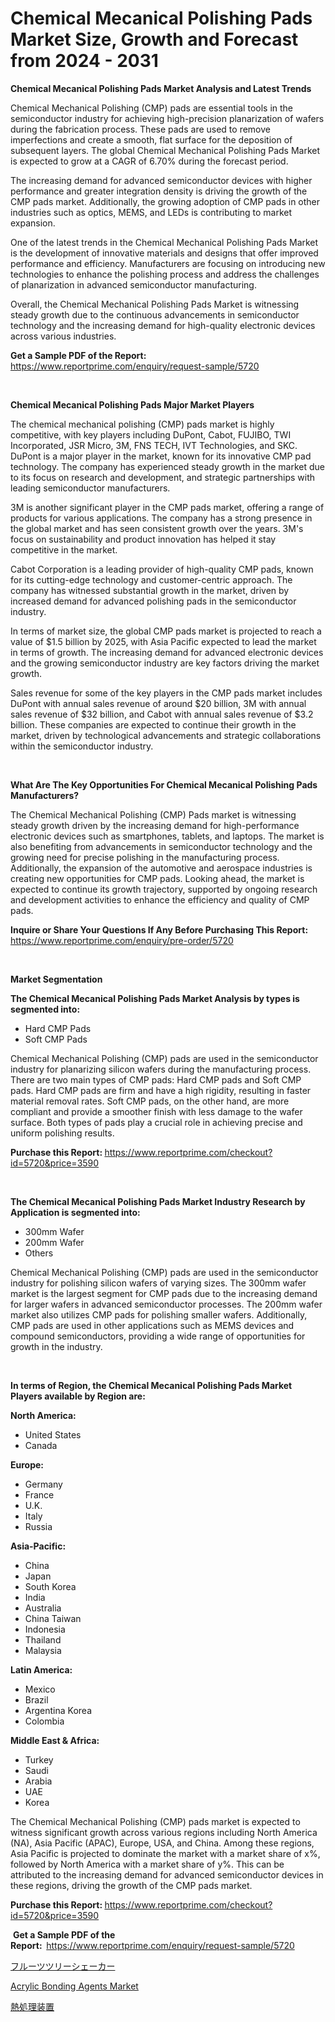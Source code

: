 <p><h1>Chemical Mecanical Polishing Pads Market Size, Growth and Forecast from 2024 - 2031</h1></p><p><strong>Chemical Mecanical Polishing Pads Market Analysis and Latest Trends</strong></p>
<p><p>Chemical Mechanical Polishing (CMP) pads are essential tools in the semiconductor industry for achieving high-precision planarization of wafers during the fabrication process. These pads are used to remove imperfections and create a smooth, flat surface for the deposition of subsequent layers. The global Chemical Mechanical Polishing Pads Market is expected to grow at a CAGR of 6.70% during the forecast period.</p><p>The increasing demand for advanced semiconductor devices with higher performance and greater integration density is driving the growth of the CMP pads market. Additionally, the growing adoption of CMP pads in other industries such as optics, MEMS, and LEDs is contributing to market expansion.</p><p>One of the latest trends in the Chemical Mechanical Polishing Pads Market is the development of innovative materials and designs that offer improved performance and efficiency. Manufacturers are focusing on introducing new technologies to enhance the polishing process and address the challenges of planarization in advanced semiconductor manufacturing.</p><p>Overall, the Chemical Mechanical Polishing Pads Market is witnessing steady growth due to the continuous advancements in semiconductor technology and the increasing demand for high-quality electronic devices across various industries.</p></p>
<p><strong>Get a Sample PDF of the Report:&nbsp;</strong> <a href="https://www.reportprime.com/enquiry/request-sample/5720">https://www.reportprime.com/enquiry/request-sample/5720</a></p>
<p>&nbsp;</p>
<p><strong>Chemical Mecanical Polishing Pads Major Market Players</strong></p>
<p><p>The chemical mechanical polishing (CMP) pads market is highly competitive, with key players including DuPont, Cabot, FUJIBO, TWI Incorporated, JSR Micro, 3M, FNS TECH, IVT Technologies, and SKC. DuPont is a major player in the market, known for its innovative CMP pad technology. The company has experienced steady growth in the market due to its focus on research and development, and strategic partnerships with leading semiconductor manufacturers.</p><p>3M is another significant player in the CMP pads market, offering a range of products for various applications. The company has a strong presence in the global market and has seen consistent growth over the years. 3M's focus on sustainability and product innovation has helped it stay competitive in the market.</p><p>Cabot Corporation is a leading provider of high-quality CMP pads, known for its cutting-edge technology and customer-centric approach. The company has witnessed substantial growth in the market, driven by increased demand for advanced polishing pads in the semiconductor industry.</p><p>In terms of market size, the global CMP pads market is projected to reach a value of $1.5 billion by 2025, with Asia Pacific expected to lead the market in terms of growth. The increasing demand for advanced electronic devices and the growing semiconductor industry are key factors driving the market growth.</p><p>Sales revenue for some of the key players in the CMP pads market includes DuPont with annual sales revenue of around $20 billion, 3M with annual sales revenue of $32 billion, and Cabot with annual sales revenue of $3.2 billion. These companies are expected to continue their growth in the market, driven by technological advancements and strategic collaborations within the semiconductor industry.</p></p>
<p>&nbsp;</p>
<p><strong>What Are The Key Opportunities For Chemical Mecanical Polishing Pads Manufacturers?</strong></p>
<p><p>The Chemical Mechanical Polishing (CMP) Pads market is witnessing steady growth driven by the increasing demand for high-performance electronic devices such as smartphones, tablets, and laptops. The market is also benefiting from advancements in semiconductor technology and the growing need for precise polishing in the manufacturing process. Additionally, the expansion of the automotive and aerospace industries is creating new opportunities for CMP pads. Looking ahead, the market is expected to continue its growth trajectory, supported by ongoing research and development activities to enhance the efficiency and quality of CMP pads.</p></p>
<p><strong>Inquire or Share Your Questions If Any Before Purchasing This Report:</strong> <a href="https://www.reportprime.com/enquiry/pre-order/5720">https://www.reportprime.com/enquiry/pre-order/5720</a></p>
<p>&nbsp;</p>
<p><strong>Market Segmentation</strong></p>
<p><strong>The Chemical Mecanical Polishing Pads Market Analysis by types is segmented into:</strong></p>
<p><ul><li>Hard CMP Pads</li><li>Soft CMP Pads</li></ul></p>
<p><p>Chemical Mechanical Polishing (CMP) pads are used in the semiconductor industry for planarizing silicon wafers during the manufacturing process. There are two main types of CMP pads: Hard CMP pads and Soft CMP pads. Hard CMP pads are firm and have a high rigidity, resulting in faster material removal rates. Soft CMP pads, on the other hand, are more compliant and provide a smoother finish with less damage to the wafer surface. Both types of pads play a crucial role in achieving precise and uniform polishing results.</p></p>
<p><strong>Purchase this Report:&nbsp;</strong><a href="https://www.reportprime.com/checkout?id=5720&price=3590">https://www.reportprime.com/checkout?id=5720&price=3590</a></p>
<p>&nbsp;</p>
<p><strong>The Chemical Mecanical Polishing Pads Market Industry Research by Application is segmented into:</strong></p>
<p><ul><li>300mm Wafer</li><li>200mm Wafer</li><li>Others</li></ul></p>
<p><p>Chemical Mechanical Polishing (CMP) pads are used in the semiconductor industry for polishing silicon wafers of varying sizes. The 300mm wafer market is the largest segment for CMP pads due to the increasing demand for larger wafers in advanced semiconductor processes. The 200mm wafer market also utilizes CMP pads for polishing smaller wafers. Additionally, CMP pads are used in other applications such as MEMS devices and compound semiconductors, providing a wide range of opportunities for growth in the industry.</p></p>
<p>&nbsp;</p>
<p><strong>In terms of Region, the Chemical Mecanical Polishing Pads Market Players available by Region are:</strong></p>
<p>
    <p> <strong> North America: </strong>
        <ul>
            <li>United States</li>
            <li>Canada</li>
        </ul>
        </p> 
    <p> <strong> Europe: </strong>
        <ul>
            <li>Germany</li>
            <li>France</li>
            <li>U.K.</li>
            <li>Italy</li>
            <li>Russia</li>
        </ul>
        </p> 
    <p> <strong> Asia-Pacific: </strong>
        <ul>
            <li>China</li>
            <li>Japan</li>
            <li>South Korea</li>
            <li>India</li>
            <li>Australia</li>
            <li>China Taiwan</li>
            <li>Indonesia</li>
            <li>Thailand</li>
            <li>Malaysia</li>
        </ul>
        </p> 
    <p> <strong> Latin America: </strong>
        <ul>
            <li>Mexico</li>
            <li>Brazil</li>
            <li>Argentina Korea</li>
            <li>Colombia</li>
        </ul>
        </p> 
    <p> <strong> Middle East & Africa: </strong>
        <ul>
            <li>Turkey</li>
            <li>Saudi</li>
            <li>Arabia</li>
            <li>UAE</li>
            <li>Korea</li>
        </ul>
    </p>
    </p>
<p><p>The Chemical Mechanical Polishing (CMP) pads market is expected to witness significant growth across various regions including North America (NA), Asia Pacific (APAC), Europe, USA, and China. Among these regions, Asia Pacific is projected to dominate the market with a market share of x%, followed by North America with a market share of y%. This can be attributed to the increasing demand for advanced semiconductor devices in these regions, driving the growth of the CMP pads market.</p></p>
<p><strong>Purchase this Report: </strong><a href="https://www.reportprime.com/checkout?id=5720&price=3590">https://www.reportprime.com/checkout?id=5720&price=3590</a></p>
<p>&nbsp;<strong>Get a Sample PDF of the Report:&nbsp;&nbsp;</strong><a href="https://www.reportprime.com/enquiry/request-sample/5720">https://www.reportprime.com/enquiry/request-sample/5720</a></p>
<p><strong></strong></p>
<p><p><a href="https://medium.com/@austinjames1907/%E6%9E%9C%E7%89%A9%E3%81%AE%E6%9C%A8%E6%8C%AF%E3%82%8A%E6%A9%9F%E5%B8%82%E5%A0%B4%E3%82%92%E5%88%86%E6%9E%90%E3%81%99%E3%82%8B-%E3%82%B0%E3%83%AD%E3%83%BC%E3%83%90%E3%83%AB%E6%A5%AD%E7%95%8C%E3%81%AE%E8%A6%96%E7%82%B9%E3%81%A8%E4%BA%88%E6%B8%AC-2024%E5%B9%B4%E3%81%8B%E3%82%892031%E5%B9%B4-34a2b9600e27">フルーツツリーシェーカー</a></p><p><a href="https://iodized-pantydraco-05c.notion.site/Acrylic-Bonding-Agents-Market-Challenges-Opportunities-and-Growth-Drivers-and-Major-Market-Player-3c471fa4a27846d6b013e7e3979a7f0e">Acrylic Bonding Agents Market</a></p><p><a href="https://medium.com/@jaylonlesch1993/%E7%86%B1%E5%87%A6%E7%90%86%E8%A3%85%E7%BD%AE%E5%B8%82%E5%A0%B4-%E7%AB%B6%E4%BA%89%E5%88%86%E6%9E%90-%E5%B8%82%E5%A0%B4%E5%8B%95%E5%90%91%E3%81%8A%E3%82%88%E3%81%B32031%E5%B9%B4%E3%81%BE%E3%81%A7%E3%81%AE%E4%BA%88%E6%B8%AC-6ef7705e255b">熱処理装置</a></p></p>